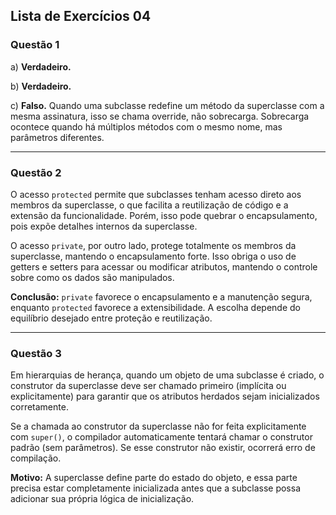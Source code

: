 ## Lista de Exercícios 04

### Questão 1

a) **Verdadeiro.** 

b) **Verdadeiro.** 

c) **Falso.** Quando uma subclasse redefine um método da superclasse com a mesma assinatura, isso se chama override, não sobrecarga. Sobrecarga ocontece quando há múltiplos métodos com o mesmo nome, mas parâmetros diferentes.

---

### Questão 2

O acesso `protected` permite que subclasses tenham acesso direto aos membros da superclasse, o que facilita a reutilização de código e a extensão da funcionalidade. Porém, isso pode quebrar o encapsulamento, pois expõe detalhes internos da superclasse.

O acesso `private`, por outro lado, protege totalmente os membros da superclasse, mantendo o encapsulamento forte. Isso obriga o uso de getters e setters para acessar ou modificar atributos, mantendo o controle sobre como os dados são manipulados.

**Conclusão:** `private` favorece o encapsulamento e a manutenção segura, enquanto `protected` favorece a extensibilidade. A escolha depende do equilíbrio desejado entre proteção e reutilização.

---

### Questão 3

Em hierarquias de herança, quando um objeto de uma subclasse é criado, o construtor da superclasse deve ser chamado primeiro (implícita ou explicitamente) para garantir que os atributos herdados sejam inicializados corretamente.

Se a chamada ao construtor da superclasse não for feita explicitamente com `super()`, o compilador automaticamente tentará chamar o construtor padrão (sem parâmetros). Se esse construtor não existir, ocorrerá erro de compilação.

**Motivo:** A superclasse define parte do estado do objeto, e essa parte precisa estar completamente inicializada antes que a subclasse possa adicionar sua própria lógica de inicialização.
